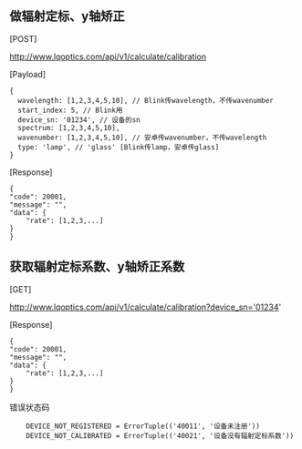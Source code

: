 ## 做辐射定标、y轴矫正 

[POST] 

http://www.lqoptics.com/api/v1/calculate/calibration

[Payload]
```
{
  wavelength: [1,2,3,4,5,10], // Blink传wavelength，不传wavenumber
  start_index: 5, // Blink用
  device_sn: '01234', // 设备的sn
  spectrum: [1,2,3,4,5,10],
  wavenumber: [1,2,3,4,5,10], // 安卓传wavenumber，不传wavelength
  type: 'lamp', // 'glass' [Blink传lamp，安卓传glass]
}
```
[Response]
```
{
"code": 20001, 
"message": "", 
"data": {
    "rate": [1,2,3,...]
}
}
```
## 获取辐射定标系数、y轴矫正系数 

[GET] 

http://www.lqoptics.com/api/v1/calculate/calibration?device_sn='01234'

[Response]
```
{
"code": 20001, 
"message": "", 
"data": {
    "rate": [1,2,3,...]
}
}
```
错误状态码
```
    DEVICE_NOT_REGISTERED = ErrorTuple(('40011', '设备未注册'))
    DEVICE_NOT_CALIBRATED = ErrorTuple(('40021', '设备没有辐射定标系数'))
```